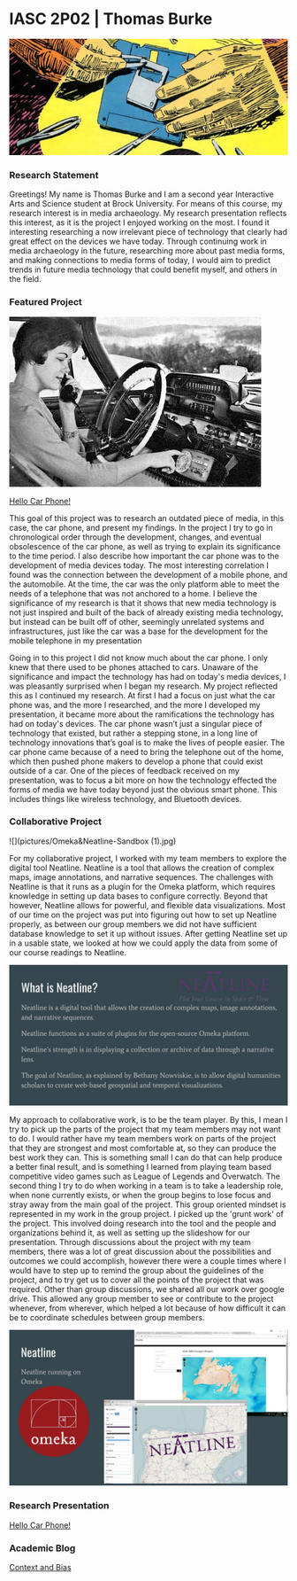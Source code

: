# IASC 2P02 | Thomas Burke

![](pictures/11037493966_f28cfa6bde_o_banner.jpg)

### Research Statement 

Greetings! My name is Thomas Burke and I am a second year Interactive Arts and Science student at Brock University. For means of this course, my research interest is in media archaeology. My research presentation reflects this interest, as it is the project I enjoyed working on the most. I found it interesting researching a now irrelevant piece of technology that clearly had great effect on the devices we have today. Through continuing work in media archaeology in the future, researching more about past media forms, and making connections to media forms of today, I would aim to predict trends in future media technology that could benefit myself, and others in the field.

### Featured Project
![](pictures/car-phones-1476934848288.jpg)

[Hello Car Phone!](reveal/index.html)

This goal of this project was to research an outdated piece of media, in this case, the car phone, and present my findings. In the project I try to go in chronological order through the development, changes, and eventual obsolescence of the car phone, as well as trying to explain its significance to the time period. I also describe how important the car phone was to the development of media devices today. The most interesting correlation I found was the connection between the development of a mobile phone, and the automobile. At the time, the car was the only platform able to meet the needs of a telephone that was not anchored to a home. I believe the significance of my research is that it shows that new media technology is not just inspired and built of the back of already existing media technology, but instead can be built off of other, seemingly unrelated systems and infrastructures, just like the car was a base for the development for the mobile telephone in my presentation

Going in to this project I did not know much about the car phone. I only knew that there used to be phones attached to cars. Unaware of the significance and impact the technology has had on today's media devices, I was pleasantly surprised when I began my research. My project reflected this as I continued my research. At first I had a focus on just what the car phone was, and the more I researched, and the more I developed my presentation, it became more about the ramifications the technology has had on today's devices. The car phone wasn’t just a singular piece of technology that existed, but rather a stepping stone, in a long line of technology innovations that’s goal is to make the lives of people easier. The car phone came because of a need to bring the telephone out of the home, which then pushed phone makers to develop a phone that could exist outside of a car. One of the pieces of feedback received on my presentation, was to focus a bit more on how the technology effected the forms of media we have today beyond just the obvious smart phone. This includes things like wireless technology, and Bluetooth devices. 


### Collaborative Project

![](pictures/Omeka&Neatline-Sandbox (1).jpg)

For my collaborative project, I worked with my team members to explore the digital tool Neatline. Neatline is a tool that allows the creation of complex maps, image annotations, and narrative sequences. The challenges with Neatline is that it runs as a plugin for the Omeka platform, which requires knowledge in setting up data bases to configure correctly. Beyond that however, Neatline allows for powerful, and flexible data visualizations. Most of our time on the project was put into figuring out how to set up Neatline properly, as between our group members we did not have sufficient database knowledge to set it up without issues. After getting Neatline set up in a usable state, we looked at how we could apply the data from some of our course readings to Neatline.

![](pictures/whatIsNeatline.jpg)

My approach to collaborative work, is to be the team player. By this, I mean I try to pick up the parts of the project that my team members may not want to do. I would rather have my team members work on parts of the project  that they are strongest and most comfortable at, so they can produce the best work they can. This is something small I can do that can help produce a better final result, and is something I learned from playing team based competitive video games such as League of Legends and Overwatch. The second thing I try to do when working in a team is to take a leadership role, when none currently exists, or when the group begins to lose focus and stray away from the main goal of the project. This group oriented mindset is represented in my work in the group project. I picked up the 'grunt work' of the project. This involved doing research into the tool and the people and organizations behind it, as well as setting up the slideshow for our presentation. Through discussions about the project with my team members, there was a lot of great discussion about the possibilities and outcomes we could accomplish, however there were a couple times where I would have to step up to remind the group about the guidelines of the project, and to try get us to cover all the points of the project that was required. Other than group discussions, we shared all our work over google drive. This allowed any group member to see or contribute to the project whenever, from wherever, which helped a lot because of how difficult it can be to coordinate schedules between group members. 

![](pictures/NeatlineSlide.jpg)

### Research Presentation

[Hello Car Phone!](reveal/index.html)

### Academic Blog

[Context and Bias](blog)








